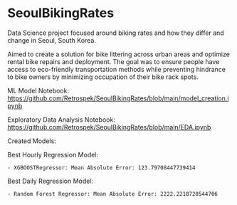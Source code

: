 # SeoulBikingRates
Data Science project focused around biking rates and how they differ and change in Seoul, South Korea.


Aimed to create a solution for bike littering across urban areas and optimize rental bike repairs and deployment. The goal was to ensure people have access to eco-friendly transportation methods while preventing hindrance to bike owners by minimizing occupation of their bike rack spots.


ML Model Notebook: https://github.com/Retrospek/SeoulBikingRates/blob/main/model_creation.ipynb

Exploratory Data Analysis Notebook: https://github.com/Retrospek/SeoulBikingRates/blob/main/EDA.ipynb

Created Models:

  Best Hourly Regression Model:

    - XGBOOSTRegressor: Mean Absolute Error: 123.79708447739414
  Best Daily Regression Model:

    - Random Forest Regressor: Mean Absolute Error: 2222.2218720544706
